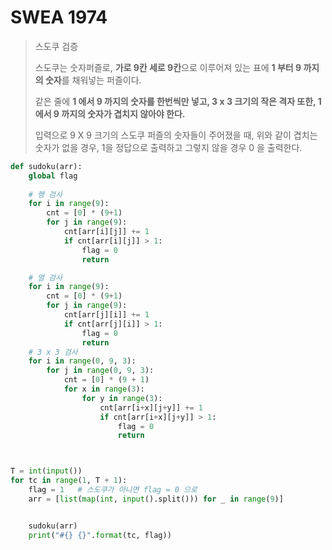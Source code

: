 # SWEA 1974

> 스도쿠 검증
>
> 스도쿠는 숫자퍼즐로, **가로 9칸 세로 9칸**으로 이루어져 있는 표에 **1 부터 9 까지의 숫자**를 채워넣는 퍼즐이다.
>
> 같은 줄에 **1 에서 9 까지의 숫자를 한번씩만 넣고, 3 x 3 크기의 작은 격자 또한, 1 에서 9 까지의 숫자가 겹치지 않아야 한다.**
>
> 입력으로 9 X 9 크기의 스도쿠 퍼즐의 숫자들이 주어졌을 때, 위와 같이 겹치는 숫자가 없을 경우, 1을 정답으로 출력하고 그렇지 않을 경우 0 을 출력한다.



```python
def sudoku(arr):
    global flag
    
    # 행 검사
    for i in range(9):
        cnt = [0] * (9+1)
        for j in range(9):
            cnt[arr[i][j]] += 1
            if cnt[arr[i][j]] > 1:
                flag = 0
                return

    # 열 검사
    for i in range(9):
        cnt = [0] * (9+1)
        for j in range(9):
            cnt[arr[j][i]] += 1
            if cnt[arr[j][i]] > 1:
                flag = 0
                return
    # 3 x 3 검사
    for i in range(0, 9, 3):
        for j in range(0, 9, 3):
            cnt = [0] * (9 + 1)
            for x in range(3):
                for y in range(3):
                    cnt[arr[i+x][j+y]] += 1
                    if cnt[arr[i+x][j+y]] > 1:
                        flag = 0
                        return



T = int(input())
for tc in range(1, T + 1):
    flag = 1   # 스도쿠가 아니면 flag = 0 으로
    arr = [list(map(int, input().split())) for _ in range(9)]


    sudoku(arr)
    print("#{} {}".format(tc, flag))
```

